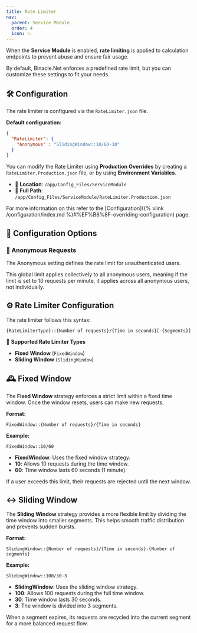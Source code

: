```yaml
---
title: Rate Limiter
nav:
  parent: Service Module
  order: 4
  icon: 📉
---
```



When the **Service Module** is enabled, **rate limiting** is applied to calculation endpoints 
to prevent abuse and ensure fair usage. 

By default, Binacle.Net enforces a predefined rate limit, but you can customize these settings to fit your needs.

## 🛠️ Configuration
The rate limiter is configured via the `RateLimiter.json` file.

**Default configuration:**
```json
{
  "RateLimiter": {
    "Anonymous" : "SlidingWindow::10/60-10"
  }
}
```

You can modify the Rate Limiter using **Production Overrides** by creating a `RateLimiter.Production.json`
file, or by using **Environment Variables**.
- 📁 **Location**: `/app/Config_Files/ServiceModule`
- 📌 **Full Path**: `/app/Config_Files/ServiceModule/RateLimiter.Production.json`

For more information on this refer to the 
[Configuration]({% vlink /configuration/index.md %}#%EF%B8%8F-overriding-configuration) page.

## 🔧 Configuration Options

### 👤 Anonymous Requests
The Anonymous setting defines the rate limit for unauthenticated users.

This global limit applies collectively to all anonymous users, meaning if the limit is set to 10 requests per minute,
it applies across all anonymous users, not individually.

## ⚙️ Rate Limiter Configuration
The rate limiter follows this syntax:
```text
{RateLimiterType}::{Number of requests}/{Time in seconds}[-{Segments}]
```

🔑 **Supported Rate Limiter Types**
- **Fixed Window** (`FixedWindow`)
- **Sliding Window** (`SlidingWindow`)


## 🕰️ Fixed Window
The **Fixed Window** strategy enforces a strict limit within a fixed time window. 
Once the window resets, users can make new requests.

**Format:**
```text
FixedWindow::{Number of requests}/{Time in seconds}
```

**Example:**
```text
FixedWindow::10/60
```

- **FixedWindow**: Uses the fixed window strategy.
- **10**: Allows 10 requests during the time window.
- **60**: Time window lasts 60 seconds (1 minute).

If a user exceeds this limit, their requests are rejected until the next window.

## ↔️ Sliding Window
The **Sliding Window** strategy provides a more flexible limit by dividing the time window into smaller segments. 
This helps smooth traffic distribution and prevents sudden bursts.

**Format:**
```text
SlidingWindow::{Number of requests}/{Time in seconds}-{Number of segments}
```

**Example:**
```text
SlidingWindow::100/30-3
```

- **SlidingWindow**: Uses the sliding window strategy.
- **100**: Allows 100 requests during the full time window.
- **30**: Time window lasts 30 seconds.
- **3**: The window is divided into 3 segments.

When a segment expires, its requests are recycled into the current segment for a more balanced request flow.
